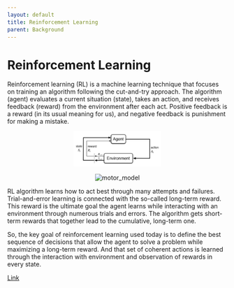 ```yaml
---
layout: default
title: Reinforcement Learning
parent: Background
---
```


# Reinforcement Learning

Reinforcement learning (RL) is a machine learning technique that focuses on training an algorithm following the cut-and-try approach. The algorithm (agent) evaluates a current situation (state), takes an action, and receives feedback (reward) from the environment after each act. Positive feedback is a reward (in its usual meaning for us), and negative feedback is punishment for making a mistake.

<p align="center">
<img src="../../resources/images/rl_in_nutshell.png" alt="RL_in_a_nutshell" width="200"/>
</p>
                                                                                      
<p align="center">
<img src="../../resources/images/Motor_model.png" alt="motor_model" width="400"/>
</p>


RL algorithm learns how to act best through many attempts and failures. Trial-and-error learning is connected with the so-called long-term reward. This reward is the ultimate goal the agent learns while interacting with an environment through numerous trials and errors. The algorithm gets short-term rewards that together lead to the cumulative, long-term one.

So, the key goal of reinforcement learning used today is to define the best sequence of decisions that allow the agent to solve a problem while maximizing a long-term reward. And that set of coherent actions is learned through the interaction with environment and observation of rewards in every state.

[Link](https://spinningup.openai.com/en/latest/)
